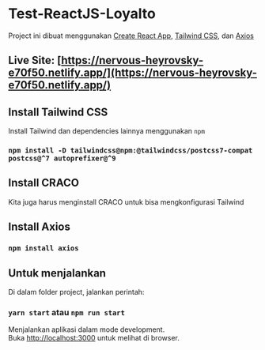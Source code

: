 # Test-ReactJS-Loyalto

Project ini dibuat menggunakan [Create React App](https://github.com/facebook/create-react-app), [Tailwind CSS](https://tailwindcss.com/), dan [Axios](https://axios-http.com/)

## Live Site: [https://nervous-heyrovsky-e70f50.netlify.app/](https://nervous-heyrovsky-e70f50.netlify.app/)

## Install Tailwind CSS

Install Tailwind dan dependencies lainnya menggunakan `npm`

### `npm install -D tailwindcss@npm:@tailwindcss/postcss7-compat postcss@^7 autoprefixer@^9`

## Install CRACO

Kita juga harus menginstall CRACO untuk bisa mengkonfigurasi Tailwind

## Install Axios

### `npm install axios`

## Untuk menjalankan

Di dalam folder project, jalankan perintah:

### `yarn start` atau `npm run start`

Menjalankan aplikasi dalam mode development.\
Buka [http://localhost:3000](http://localhost:3000) untuk melihat di browser.
